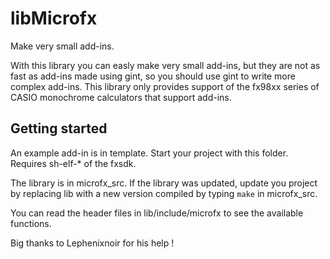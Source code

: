 # libMicrofx

Make very small add-ins.

With this library you can easly make very small add-ins, but they are not as fast as add-ins made using gint, so you should use gint to write more complex add-ins. This library only provides support of the fx98xx series of CASIO monochrome calculators that support add-ins.

## Getting started

An example add-in is in template. Start your project with this folder. Requires sh-elf-* of the fxsdk.

The library is in microfx_src. If the library was updated, update you project by replacing lib with a new version compiled by typing `make` in microfx_src.

You can read the header files in lib/include/microfx to see the available functions.




Big thanks to Lephenixnoir for his help !